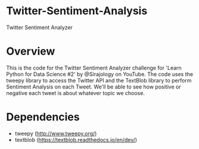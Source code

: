 # Twitter-Sentiment-Analysis
 Twitter Sentiment Analyzer 

# Overview

This is the code for the Twitter Sentiment Analyzer challenge for 'Learn Python for Data Science #2' by @Sirajology on YouTube.
The code uses the tweepy library to access the Twitter API and the TextBlob library to perform Sentiment Analysis on each Tweet.
We'll be able to see how positive or negative each tweet is about whatever topic we choose.

# Dependencies

* tweepy (http://www.tweepy.org/)
* textblob (https://textblob.readthedocs.io/en/dev/)

